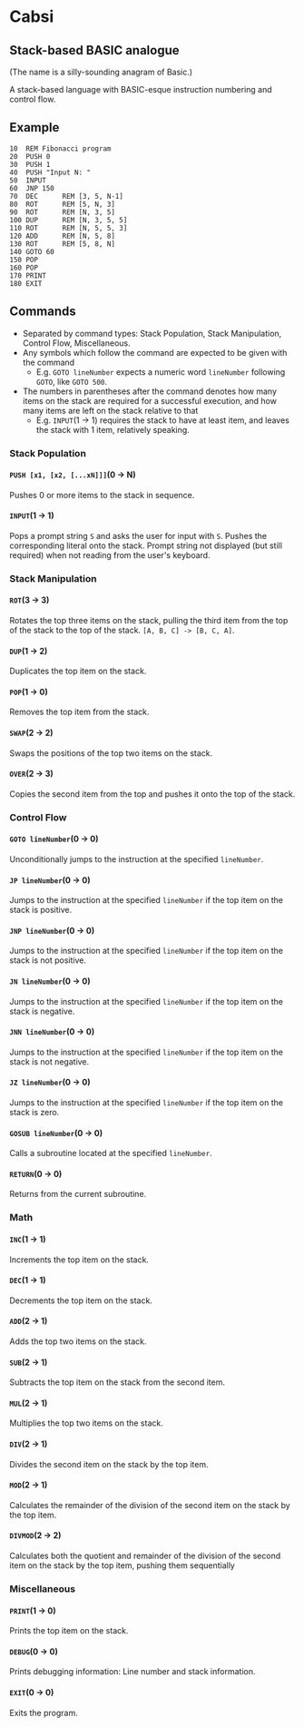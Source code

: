 # Cabsi

## Stack-based BASIC analogue

(The name is a silly-sounding anagram of Basic.)

A stack-based language with BASIC-esque instruction numbering and control flow.

## Example

```basic
10  REM Fibonacci program
20  PUSH 0
30  PUSH 1
40  PUSH "Input N: "
50  INPUT
60  JNP 150
70  DEC      REM [3, 5, N-1]
80  ROT      REM [5, N, 3]
90  ROT      REM [N, 3, 5]
100 DUP      REM [N, 3, 5, 5]
110 ROT      REM [N, 5, 5, 3]
120 ADD      REM [N, 5, 8]
130 ROT      REM [5, 8, N]
140 GOTO 60
150 POP
160 POP
170 PRINT
180 EXIT
```

## Commands

- Separated by command types: Stack Population, Stack Manipulation, Control Flow, Miscellaneous.
- Any symbols which follow the command are expected to be given with the command
   - E.g. `GOTO lineNumber` expects a numeric word `lineNumber` following `GOTO`, like `GOTO 500`.
- The numbers in parentheses after the command denotes how many items on the stack are required for a successful execution, and how many items are left on the stack relative to that
   - E.g. `INPUT`(1 &rarr; 1) requires the stack to have at least item, and leaves the stack with 1 item, relatively speaking.

### Stack Population

#### `PUSH [x1, [x2, [...xN]]]`(0 &rarr; N)
Pushes 0 or more items to the stack in sequence.

#### `INPUT`(1 &rarr; 1)
Pops a prompt string `S` and asks the user for input with `S`. Pushes the corresponding literal onto the stack. Prompt string not displayed (but still required) when not reading from the user's keyboard.

### Stack Manipulation

#### `ROT`(3 &rarr; 3)
Rotates the top three items on the stack, pulling the third item from the top of the stack to the top of the stack. `[A, B, C] -> [B, C, A]`.

#### `DUP`(1 &rarr; 2)
Duplicates the top item on the stack.

#### `POP`(1 &rarr; 0)
Removes the top item from the stack.

#### `SWAP`(2 &rarr; 2)
Swaps the positions of the top two items on the stack.

#### `OVER`(2 &rarr; 3)
Copies the second item from the top and pushes it onto the top of the stack.

### Control Flow

#### `GOTO lineNumber`(0 &rarr; 0)
Unconditionally jumps to the instruction at the specified `lineNumber`.

#### `JP lineNumber`(0 &rarr; 0)
Jumps to the instruction at the specified `lineNumber` if the top item on the stack is positive.

#### `JNP lineNumber`(0 &rarr; 0)
Jumps to the instruction at the specified `lineNumber` if the top item on the stack is not positive.

#### `JN lineNumber`(0 &rarr; 0)
Jumps to the instruction at the specified `lineNumber` if the top item on the stack is negative.

#### `JNN lineNumber`(0 &rarr; 0)
Jumps to the instruction at the specified `lineNumber` if the top item on the stack is not negative.

#### `JZ lineNumber`(0 &rarr; 0)
Jumps to the instruction at the specified `lineNumber` if the top item on the stack is zero.

#### `GOSUB lineNumber`(0 &rarr; 0)
Calls a subroutine located at the specified `lineNumber`.

#### `RETURN`(0 &rarr; 0)
Returns from the current subroutine.

### Math

#### `INC`(1 &rarr; 1)
Increments the top item on the stack.

#### `DEC`(1 &rarr; 1)
Decrements the top item on the stack.

#### `ADD`(2 &rarr; 1)
Adds the top two items on the stack.

#### `SUB`(2 &rarr; 1)
Subtracts the top item on the stack from the second item.

#### `MUL`(2 &rarr; 1)
Multiplies the top two items on the stack.

#### `DIV`(2 &rarr; 1)
Divides the second item on the stack by the top item.

#### `MOD`(2 &rarr; 1)
Calculates the remainder of the division of the second item on the stack by the top item.

#### `DIVMOD`(2 &rarr; 2)
Calculates both the quotient and remainder of the division of the second item on the stack by the top item, pushing them sequentially

### Miscellaneous

#### `PRINT`(1 &rarr; 0)
Prints the top item on the stack.

#### `DEBUG`(0 &rarr; 0)
Prints debugging information: Line number and stack information.

#### `EXIT`(0 &rarr; 0)
Exits the program.
